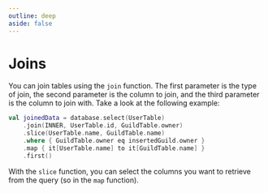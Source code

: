 ```yaml
---
outline: deep
aside: false
---
```


# Joins

You can join tables using the `join` function. 
The first parameter is the type of join, the second parameter is the column to join, and the third parameter is the column to join with. Take a look at the following example:

```kotlin
val joinedData = database.select(UserTable)
    .join(INNER, UserTable.id, GuildTable.owner)
    .slice(UserTable.name, GuildTable.name)
    .where { GuildTable.owner eq insertedGuild.owner }
    .map { it[UserTable.name] to it[GuildTable.name] }
    .first()
```

With the `slice` function, you can select the columns you want to retrieve from the query (so in the `map` function).